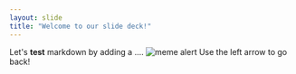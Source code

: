 ```yaml
---
layout: slide
title: "Welcome to our slide deck!"
---
```

Let's **test** markdown by adding a .... ![meme alert](~/Downloads/meme-template.jpg)
Use the left arrow to go back!

